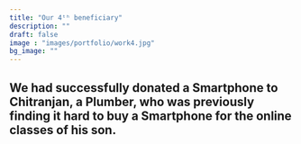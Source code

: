 ```yaml
---
title: "Our 4ᵗʰ beneficiary"
description: ""
draft: false
image : "images/portfolio/work4.jpg"
bg_image: ""
---
```

## We had successfully donated a Smartphone to Chitranjan, a Plumber, who was previously finding it hard to buy a Smartphone for the online classes of his son.
